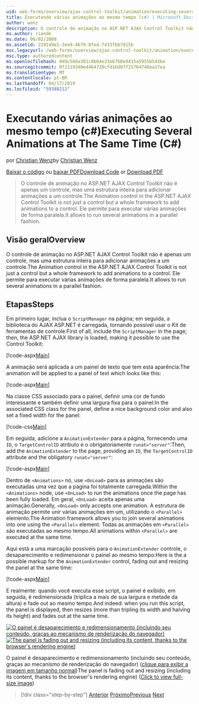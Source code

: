 ```yaml
---
uid: web-forms/overview/ajax-control-toolkit/animation/executing-several-animations-at-the-same-time-cs
title: Executando várias animações ao mesmo tempo (c#) | Microsoft Docs
author: wenz
description: O controle de animação no ASP.NET AJAX Control Toolkit não é apenas um controle, mas uma estrutura inteira para adicionar animações a um controle. Ele permite para executar severa...
ms.author: riande
ms.date: 06/02/2008
ms.assetid: 219149e1-3ee9-4b79-8fe4-7433f6b7d15b
msc.legacyurl: /web-forms/overview/ajax-control-toolkit/animation/executing-several-animations-at-the-same-time-cs
msc.type: authoredcontent
ms.openlocfilehash: 0d9c566a301c8b64e33e67b0e9415a5955b5436e
ms.sourcegitcommit: 0f1119340e4464720cfd16d0ff15764746ea1fea
ms.translationtype: MT
ms.contentlocale: pt-BR
ms.lasthandoff: 04/17/2019
ms.locfileid: "59388212"
---
```

# <a name="executing-several-animations-at-the-same-time-c"></a><span data-ttu-id="d60b6-104">Executando várias animações ao mesmo tempo (c#)</span><span class="sxs-lookup"><span data-stu-id="d60b6-104">Executing Several Animations at The Same Time (C#)</span></span>

<span data-ttu-id="d60b6-105">por [Christian Wenz](https://github.com/wenz)</span><span class="sxs-lookup"><span data-stu-id="d60b6-105">by [Christian Wenz](https://github.com/wenz)</span></span>

<span data-ttu-id="d60b6-106">[Baixar o código](http://download.microsoft.com/download/f/9/a/f9a26acd-8df4-4484-8a18-199e4598f411/Animation2.cs.zip) ou [baixar PDF](http://download.microsoft.com/download/6/7/1/6718d452-ff89-4d3f-a90e-c74ec2d636a3/animation2CS.pdf)</span><span class="sxs-lookup"><span data-stu-id="d60b6-106">[Download Code](http://download.microsoft.com/download/f/9/a/f9a26acd-8df4-4484-8a18-199e4598f411/Animation2.cs.zip) or [Download PDF](http://download.microsoft.com/download/6/7/1/6718d452-ff89-4d3f-a90e-c74ec2d636a3/animation2CS.pdf)</span></span>

> <span data-ttu-id="d60b6-107">O controle de animação no ASP.NET AJAX Control Toolkit não é apenas um controle, mas uma estrutura inteira para adicionar animações a um controle.</span><span class="sxs-lookup"><span data-stu-id="d60b6-107">The Animation control in the ASP.NET AJAX Control Toolkit is not just a control but a whole framework to add animations to a control.</span></span> <span data-ttu-id="d60b6-108">Ele permite para executar várias animações de forma paralela.</span><span class="sxs-lookup"><span data-stu-id="d60b6-108">It allows to run several animations in a parallel fashion.</span></span>


## <a name="overview"></a><span data-ttu-id="d60b6-109">Visão geral</span><span class="sxs-lookup"><span data-stu-id="d60b6-109">Overview</span></span>

<span data-ttu-id="d60b6-110">O controle de animação no ASP.NET AJAX Control Toolkit não é apenas um controle, mas uma estrutura inteira para adicionar animações a um controle.</span><span class="sxs-lookup"><span data-stu-id="d60b6-110">The Animation control in the ASP.NET AJAX Control Toolkit is not just a control but a whole framework to add animations to a control.</span></span> <span data-ttu-id="d60b6-111">Ele permite para executar várias animações de forma paralela.</span><span class="sxs-lookup"><span data-stu-id="d60b6-111">It allows to run several animations in a parallel fashion.</span></span>

## <a name="steps"></a><span data-ttu-id="d60b6-112">Etapas</span><span class="sxs-lookup"><span data-stu-id="d60b6-112">Steps</span></span>

<span data-ttu-id="d60b6-113">Em primeiro lugar, inclua o `ScriptManager` na página; em seguida, a biblioteca do AJAX ASP.NET é carregada, tornando possível usar o Kit de ferramentas de controle:</span><span class="sxs-lookup"><span data-stu-id="d60b6-113">First of all, include the `ScriptManager` in the page; then, the ASP.NET AJAX library is loaded, making it possible to use the Control Toolkit:</span></span>

[!code-aspx[Main](executing-several-animations-at-the-same-time-cs/samples/sample1.aspx)]

<span data-ttu-id="d60b6-114">A animação será aplicada a um painel de texto que tem esta aparência:</span><span class="sxs-lookup"><span data-stu-id="d60b6-114">The animation will be applied to a panel of text which looks like this:</span></span>

[!code-aspx[Main](executing-several-animations-at-the-same-time-cs/samples/sample2.aspx)]

<span data-ttu-id="d60b6-115">Na classe CSS associado para o painel, definir uma cor de fundo interessante e também definir uma largura fixa para o painel:</span><span class="sxs-lookup"><span data-stu-id="d60b6-115">In the associated CSS class for the panel, define a nice background color and also set a fixed width for the panel:</span></span>

[!code-css[Main](executing-several-animations-at-the-same-time-cs/samples/sample3.css)]

<span data-ttu-id="d60b6-116">Em seguida, adicione a `AnimationExtender` para a página, fornecendo uma `ID`, o `TargetControlID` atributo e o obrigatoriamente `runat="server"`:</span><span class="sxs-lookup"><span data-stu-id="d60b6-116">Then, add the `AnimationExtender` to the page, providing an `ID`, the `TargetControlID` attribute and the obligatory `runat="server"`:</span></span>

[!code-aspx[Main](executing-several-animations-at-the-same-time-cs/samples/sample4.aspx)]

<span data-ttu-id="d60b6-117">Dentro de `<Animations>` nó, use `<OnLoad>` para as animações são executadas uma vez que a página foi totalmente carregada.</span><span class="sxs-lookup"><span data-stu-id="d60b6-117">Within the `<Animations>` node, use `<OnLoad>` to run the animations once the page has been fully loaded.</span></span> <span data-ttu-id="d60b6-118">Em geral, `<OnLoad>` aceita apenas uma animação.</span><span class="sxs-lookup"><span data-stu-id="d60b6-118">Generally, `<OnLoad>` only accepts one animation.</span></span> <span data-ttu-id="d60b6-119">A estrutura de animação permite unir várias animações em um, utilizando o `<Parallel>` elemento.</span><span class="sxs-lookup"><span data-stu-id="d60b6-119">The Animation framework allows you to join several animations into one using the `<Parallel>` element.</span></span> <span data-ttu-id="d60b6-120">Todas as animações em `<Parallel>` são executadas ao mesmo tempo.</span><span class="sxs-lookup"><span data-stu-id="d60b6-120">All animations within `<Parallel>` are executed at the same time.</span></span>

<span data-ttu-id="d60b6-121">Aqui está a uma marcação possíveis para o `AnimationExtender` controle, o desaparecimento e redimensionar o painel ao mesmo tempo:</span><span class="sxs-lookup"><span data-stu-id="d60b6-121">Here is the a possible markup for the `AnimationExtender` control, fading out and resizing the panel at the same time:</span></span>

[!code-aspx[Main](executing-several-animations-at-the-same-time-cs/samples/sample5.aspx)]

<span data-ttu-id="d60b6-122">E realmente: quando você executa esse script, o painel é exibido, em seguida, é redimensionada (triplica a mais de sua largura e metade da altura) e fade out ao mesmo tempo.</span><span class="sxs-lookup"><span data-stu-id="d60b6-122">And indeed: when you run this script, the panel is displayed, then resizes (more than tripling its width and halving its height) and fades out at the same time.</span></span>


<span data-ttu-id="d60b6-123">[![O painel é desaparecimento e redimensionamento (incluindo seu conteúdo, graças ao mecanismo de renderização do navegador)](executing-several-animations-at-the-same-time-cs/_static/image2.png)](executing-several-animations-at-the-same-time-cs/_static/image1.png)</span><span class="sxs-lookup"><span data-stu-id="d60b6-123">[![The panel is fading out and resizing (including its content, thanks to the browser's rendering engine)](executing-several-animations-at-the-same-time-cs/_static/image2.png)](executing-several-animations-at-the-same-time-cs/_static/image1.png)</span></span>

<span data-ttu-id="d60b6-124">O painel é desaparecimento e redimensionamento (incluindo seu conteúdo, graças ao mecanismo de renderização do navegador) ([clique para exibir a imagem em tamanho normal](executing-several-animations-at-the-same-time-cs/_static/image3.png))</span><span class="sxs-lookup"><span data-stu-id="d60b6-124">The panel is fading out and resizing (including its content, thanks to the browser's rendering engine) ([Click to view full-size image](executing-several-animations-at-the-same-time-cs/_static/image3.png))</span></span>

> [!div class="step-by-step"]
> <span data-ttu-id="d60b6-125">[Anterior](adding-animation-to-a-control-cs.md)
> [Próximo](executing-several-animations-after-each-other-cs.md)</span><span class="sxs-lookup"><span data-stu-id="d60b6-125">[Previous](adding-animation-to-a-control-cs.md)
[Next](executing-several-animations-after-each-other-cs.md)</span></span>
